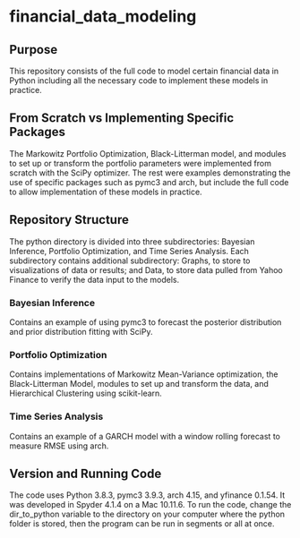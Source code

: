 # financial_data_modeling

## Purpose
This repository consists of the full code to model certain financial data in Python including all the necessary code to implement these models in practice. 

## From Scratch vs Implementing Specific Packages
The Markowitz Portfolio Optimization, Black-Litterman model, and modules to set up or transform the portfolio parameters were implemented from scratch with the SciPy optimizer. The rest were examples demonstrating the use of specific packages such as pymc3 and arch, but include the full code to allow implementation of these models in practice.

## Repository Structure
The python directory is divided into three subdirectories: Bayesian Inference, Portfolio Optimization, and Time Series Analysis. Each subdirectory contains additional subdirectory: Graphs, to store to visualizations of data or results; and Data, to store data pulled from Yahoo Finance to verify the data input to the models.

### Bayesian Inference 
Contains an example of using pymc3 to forecast the posterior distribution and prior distribution fitting with SciPy.

### Portfolio Optimization
Contains implementations of Markowitz Mean-Variance optimization, the Black-Litterman Model, modules to set up and transform the data, and Hierarchical Clustering using scikit-learn.

### Time Series Analysis 
Contains an example of a GARCH model with a window rolling forecast to measure RMSE using arch.

## Version and Running Code
The code uses Python 3.8.3, pymc3 3.9.3, arch 4.15, and yfinance 0.1.54.  It was developed in Spyder 4.1.4 on a Mac 10.11.6. To run the code, change the dir_to_python variable to the directory on your computer where the python folder is stored, then the program can be run in segments or all at once.
